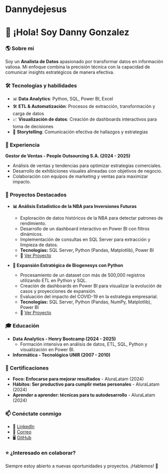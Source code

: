 # Dannydejesus

# 👋 ¡Hola! Soy Danny Gonzalez

### 🌎 Sobre mí
Soy un **Analista de Datos** apasionado por transformar datos en información valiosa. Mi enfoque combina la precisión técnica con la capacidad de comunicar insights estratégicos de manera efectiva.

### 🛠️ Tecnologías y habilidades
- 📊 **Data Analytics**: Python, SQL, Power BI, Excel  
- 🛠️ **ETL & Automatización**: Procesos de extracción, transformación y carga de datos  
- 📈 **Visualización de datos**: Creación de dashboards interactivos para toma de decisiones  
- 📖 **Storytelling**: Comunicación efectiva de hallazgos y estrategias  

### 🚀 Experiencia
**Gestor de Ventas - People Outsourcing S.A. (2024 - 2025)**  
- Análisis de ventas y tendencias para optimizar estrategias comerciales.  
- Desarrollo de exhibiciones visuales alineadas con objetivos de negocio.  
- Colaboración con equipos de marketing y ventas para maximizar impacto.  

### 📌 Proyectos Destacados
- **📊 Análisis Estadístico de la NBA para Inversiones Futuras**  
  - Exploración de datos históricos de la NBA para detectar patrones de rendimiento.  
  - Desarrollo de un dashboard interactivo en Power BI con filtros dinámicos.  
  - Implementación de consultas en SQL Server para extracción y limpieza de datos.  
  - **Tecnologías:** SQL Server, Python (Pandas, Matplotlib), Power BI  
  - 🔗 [Ver Proyecto](#)

- **🚀 Expansión Estratégica de Biogenesys con Python**  
  - Procesamiento de un dataset con más de 500,000 registros utilizando ETL en Python y SQL.  
  - Creación de dashboards en Power BI para visualizar la evolución de casos y proyecciones de expansión.  
  - Evaluación del impacto del COVID-19 en la estrategia empresarial.  
  - **Tecnologías:** SQL Server, Python (Pandas, NumPy, Matplotlib), Power BI  
  - 🔗 [Ver Proyecto](#)

### 🎓 Educación
- **Data Analytics - Henry Bootcamp (2024 - 2025)**  
  - Formación intensiva en análisis de datos, ETL, SQL, Python y visualización en Power BI.  
- **Informática - Tecnológico UNIR (2007 - 2010)**  

### 📜 Certificaciones
- **Foco: Enfocarse para mejorar resultados** - AluraLatam (2024)  
- **Hábitos: Ser productivo para cumplir metas personales** - AluraLatam (2024)  
- **Aprender a aprender: técnicas para tu autodesarrollo** - AluraLatam (2024)  

### 📫 Conéctate conmigo
- 💼 [LinkedIn](https://www.linkedin.com/in/danny-gonzalez/)
- 📧 [Correo](mailto:danny.gonzalez@email.com)
- 🖥️ [GitHub](https://github.com/Dannydejesus)

### ⭐ ¿Interesado en colaborar?
Siempre estoy abierto a nuevas oportunidades y proyectos. ¡Hablemos! 🚀
